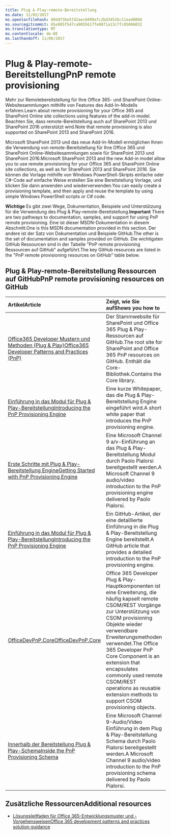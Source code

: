 ```yaml
---
title: Plug & Play-remote-Bereitstellung
ms.date: 11/03/2017
ms.openlocfilehash: 89ddf3be57d2aec6099afc2bd3452bc11ead0868
ms.sourcegitcommit: 65e885f547ca9055617fe0871a13c7fc85086032
ms.translationtype: MT
ms.contentlocale: de-DE
ms.lasthandoff: 11/06/2017
---
```

# <a name="pnp-remote-provisioning"></a><span data-ttu-id="4dfb5-102">Plug & Play-remote-Bereitstellung</span><span class="sxs-lookup"><span data-stu-id="4dfb5-102">PnP remote provisioning</span></span>

<span data-ttu-id="4dfb5-103">Mehr zur Remotebereitstellung für Ihre Office 365- und SharePoint Online-Websitesammlungen mithilfe von Features des Add-In-Modells erfahren.</span><span class="sxs-lookup"><span data-stu-id="4dfb5-103">Learn about remote provisioning for your Office 365 and SharePoint Online site collections using features of the add-in model.</span></span> <span data-ttu-id="4dfb5-104">Beachten Sie, dass remote-Bereitstellung auch auf SharePoint 2013 und SharePoint 2016 unterstützt wird.</span><span class="sxs-lookup"><span data-stu-id="4dfb5-104">Note that remote provisioning is also supported on SharePoint 2013 and SharePoint 2016.</span></span>

<span data-ttu-id="4dfb5-105">Microsoft SharePoint 2013 und das neue Add-In-Modell ermöglichen Ihnen die Verwendung von remote-Bereitstellung für Ihre Office 365 und SharePoint Online-Websitesammlungen sowie für SharePoint 2013 und SharePoint 2016.</span><span class="sxs-lookup"><span data-stu-id="4dfb5-105">Microsoft SharePoint 2013 and the new Add-in model allow you to use remote provisioning for your Office 365 and SharePoint Online site collections, as well as for SharePoint 2013 and SharePoint 2016.</span></span> <span data-ttu-id="4dfb5-106">Sie können die Vorlage mithilfe von Windows PowerShell-Skripts einfache oder C#-Code auf einfache Weise erstellen Sie eine Bereitstellung Vorlage, und klicken Sie dann anwenden und wiederverwenden.</span><span class="sxs-lookup"><span data-stu-id="4dfb5-106">You can easily create a provisioning template, and then apply and reuse the template by using simple Windows PowerShell scripts or C# code.</span></span>

<span data-ttu-id="4dfb5-107">**Wichtige**  Es gibt zwei Wege, Dokumentation, Beispiele und Unterstützung für die Verwendung des Plug & Play-remote-Bereitstellung.</span><span class="sxs-lookup"><span data-stu-id="4dfb5-107">**Important**  There are two pathways to documentation, samples, and support for using PnP remote provisioning.</span></span> <span data-ttu-id="4dfb5-108">Eine ist dieser MSDN-Dokumentation in diesem Abschnitt.</span><span class="sxs-lookup"><span data-stu-id="4dfb5-108">One is this MSDN documentation provided in this section.</span></span> <span data-ttu-id="4dfb5-109">Der andere ist der Satz von Dokumentation und Beispiele GitHub.</span><span class="sxs-lookup"><span data-stu-id="4dfb5-109">The other is the set of documentation and samples provided on GitHub.</span></span> <span data-ttu-id="4dfb5-110">Die wichtigsten GitHub Ressourcen sind in der Tabelle "PnP remote provisioning Ressourcen auf GitHub" aufgeführt.</span><span class="sxs-lookup"><span data-stu-id="4dfb5-110">The key GitHub resources are listed in the "PnP remote provisioning resources on GitHub" table below.</span></span>

## <a name="pnp-remote-provisioning-resources-on-github"></a><span data-ttu-id="4dfb5-111">Plug & Play-remote-Bereitstellung Ressourcen auf GitHub</span><span class="sxs-lookup"><span data-stu-id="4dfb5-111">PnP remote provisioning resources on GitHub</span></span>

|<span data-ttu-id="4dfb5-112">**Artikel**</span><span class="sxs-lookup"><span data-stu-id="4dfb5-112">**Article**</span></span>|<span data-ttu-id="4dfb5-113">**Zeigt, wie Sie auf**</span><span class="sxs-lookup"><span data-stu-id="4dfb5-113">**Shows you how to**</span></span>|
|:-----|:-----|
|[<span data-ttu-id="4dfb5-114">Office365 Developer Mustern und Methoden (Plug & Play)</span><span class="sxs-lookup"><span data-stu-id="4dfb5-114">Office365 Developer Patterns and Practices (PnP)</span></span>](https://github.com/SharePoint/PnP)|<span data-ttu-id="4dfb5-115">Der Stammwebsite für SharePoint und Office 365 Plug & Play-Ressourcen auf GitHub.</span><span class="sxs-lookup"><span data-stu-id="4dfb5-115">The root site for SharePoint and Office 365 PnP resources on GitHub.</span></span> <span data-ttu-id="4dfb5-116">Enthält die Core-Bibliothek.</span><span class="sxs-lookup"><span data-stu-id="4dfb5-116">Contains the Core library.</span></span>|
|[<span data-ttu-id="4dfb5-117">Einführung in das Modul für Plug & Play-Bereitstellung</span><span class="sxs-lookup"><span data-stu-id="4dfb5-117">Introducing the PnP Provisioning Engine</span></span>](Introducing-the-PnP-Provisioning-Engine.md)| <span data-ttu-id="4dfb5-118">Eine kurze Whitepaper, das die Plug & Play-Bereitstellung Engine eingeführt wird.</span><span class="sxs-lookup"><span data-stu-id="4dfb5-118">A short white paper that introduces the PnP provisioning engine.</span></span>|
|[<span data-ttu-id="4dfb5-119">Erste Schritte mit Plug & Play-Bereitstellung Engine</span><span class="sxs-lookup"><span data-stu-id="4dfb5-119">Getting Started with PnP Provisioning Engine</span></span>](https://channel9.msdn.com/blogs/OfficeDevPnP/Getting-Started-with-PnP-Provisioning-Engine)|<span data-ttu-id="4dfb5-120">Eine Microsoft Channel 9 a/v-Einführung an das Plug & Play-Bereitstellung Modul durch Paolo Pialorsi bereitgestellt werden.</span><span class="sxs-lookup"><span data-stu-id="4dfb5-120">A Microsoft Channel 9 audio/video introduction to the PnP provisioning engine delivered by Paolo Pialorsi.</span></span>|
|[<span data-ttu-id="4dfb5-121">Einführung in das Modul für Plug & Play-Bereitstellung</span><span class="sxs-lookup"><span data-stu-id="4dfb5-121">Introducing the PnP Provisioning Engine</span></span>](https://github.com/SharePoint/PnP-Guidance/blob/551b9f6a66cf94058ba5497e310d519647afb20c/articles/Introducing-the-PnP-Provisioning-Engine.md)|<span data-ttu-id="4dfb5-122">Ein GitHub-Artikel, der eine detaillierte Einführung in die Plug & Play-Bereitstellung Engine bereitstellt.</span><span class="sxs-lookup"><span data-stu-id="4dfb5-122">A GitHub article that provides a detailed introduction to the PnP provisioning engine.</span></span>|
|[<span data-ttu-id="4dfb5-123">OfficeDevPnP.Core</span><span class="sxs-lookup"><span data-stu-id="4dfb5-123">OfficeDevPnP.Core </span></span>](https://github.com/SharePoint/PnP-Sites-Core/tree/master/Core)|<span data-ttu-id="4dfb5-124">Office 365 Developer Plug & Play-Hauptkomponenten ist eine Erweiterung, die häufig kapselt remote CSOM/REST Vorgänge zur Unterstützung von CSOM provisioning Objekte wieder verwendbare Erweiterungsmethoden verwendet.</span><span class="sxs-lookup"><span data-stu-id="4dfb5-124">The Office 365 Developer PnP Core Component is an extension that encapsulates commonly used remote CSOM/REST operations as reusable extension methods to support CSOM provisioning objects.</span></span>|
|[<span data-ttu-id="4dfb5-125">Innerhalb der Bereitstellung Plug & Play-Schema</span><span class="sxs-lookup"><span data-stu-id="4dfb5-125">Inside the PnP Provisioning Schema</span></span>](https://channel9.msdn.com/blogs/OfficeDevPnP/Deep-dive-to-PnP-provisioning-engine-schema)|<span data-ttu-id="4dfb5-126">Eine Microsoft Channel 9-Audio/Video Einführung in dem Plug & Play-Bereitstellung Schema durch Paolo Pialorsi bereitgestellt werden.</span><span class="sxs-lookup"><span data-stu-id="4dfb5-126">A Microsoft Channel 9 audio/video introduction to the PnP provisioning schema delivered by Paolo Pialorsi.</span></span>|

## <a name="additional-resources"></a><span data-ttu-id="4dfb5-127">Zusätzliche Ressourcen</span><span class="sxs-lookup"><span data-stu-id="4dfb5-127">Additional resources</span></span>
<span data-ttu-id="4dfb5-128"><a name="bk_addresources"> </a></span><span class="sxs-lookup"><span data-stu-id="4dfb5-128"></span></span>

- [<span data-ttu-id="4dfb5-129">Lösungsleitfaden für Office 365-Entwicklungsmuster und -Vorgehensweisen</span><span class="sxs-lookup"><span data-stu-id="4dfb5-129">Office 365 development patterns and practices solution guidance</span></span>](Office-365-development-patterns-and-practices-solution-guidance.md)
